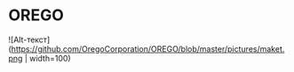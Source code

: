 # OREGO
![Alt-текст](https://github.com/OregoCorporation/OREGO/blob/master/pictures/maket.png | width=100)
